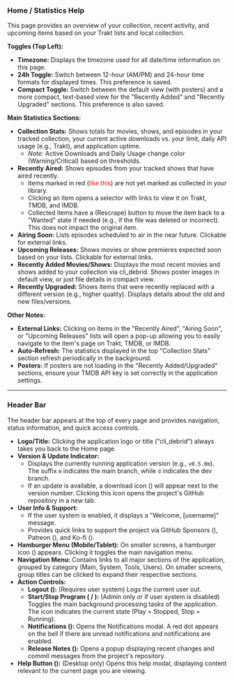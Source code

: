 ### Home / Statistics Help

This page provides an overview of your collection, recent activity, and upcoming items based on your Trakt lists and local collection.

**Toggles (Top Left):**

*   **Timezone:** Displays the timezone used for all date/time information on this page.
*   **24h Toggle:** Switch between 12-hour (AM/PM) and 24-hour time formats for displayed times. This preference is saved.
*   **Compact Toggle:** Switch between the default view (with posters) and a more compact, text-based view for the "Recently Added" and "Recently Upgraded" sections. This preference is also saved.

**Main Statistics Sections:**

*   **Collection Stats:** Shows totals for movies, shows, and episodes in your tracked collection, your current active downloads vs. your limit, daily API usage (e.g., Trakt), and application uptime.
    *   *Note:* Active Downloads and Daily Usage change color (Warning/Critical) based on thresholds.
*   **Recently Aired:** Shows episodes from your tracked shows that have aired recently.
    *   Items marked in red (<font color="red">like this</font>) are not yet marked as collected in your library.
    *   Clicking an item opens a selector with links to view it on Trakt, TMDB, and IMDB.
    *   Collected items have a <i class="fas fa-redo"></i> (Rescrape) button to move the item back to a "Wanted" state if needed (e.g., if the file was deleted or incorrect). This does not impact the original item.
*   **Airing Soon:** Lists episodes scheduled to air in the near future. Clickable for external links.
*   **Upcoming Releases:** Shows movies or show premieres expected soon based on your lists. Clickable for external links.
*   **Recently Added Movies/Shows:** Displays the most recent movies and shows added to your collection via cli_debrid. Shows poster images in default view, or just file details in compact view.
*   **Recently Upgraded:** Shows items that were recently replaced with a different version (e.g., higher quality). Displays details about the old and new files/versions.

**Other Notes:**

*   **External Links:** Clicking on items in the "Recently Aired", "Airing Soon", or "Upcoming Releases" lists will open a pop-up allowing you to easily navigate to the item's page on Trakt, TMDB, or IMDB.
*   **Auto-Refresh:** The statistics displayed in the top "Collection Stats" section refresh periodically in the background.
*   **Posters:** If posters are not loading in the "Recently Added/Upgraded" sections, ensure your TMDB API key is set correctly in the application settings. 

---

### Header Bar

The header bar appears at the top of every page and provides navigation, status information, and quick access controls.

*   **Logo/Title:** Clicking the application logo or title ("cli_debrid") always takes you back to the Home page.
*   **Version & Update Indicator:**
    *   Displays the currently running application version (e.g., `v0.5.0m`). The suffix `m` indicates the main branch, while `d` indicates the dev branch.
    *   If an update is available, a download icon (<i class="fas fa-download"></i>) will appear next to the version number. Clicking this icon opens the project's GitHub repository in a new tab.
*   **User Info & Support:**
    *   If the user system is enabled, it displays a "Welcome, [username]" message.
    *   Provides quick links to support the project via GitHub Sponsors (<i class="fab fa-github"></i>), Patreon (<i class="fab fa-patreon"></i>), and Ko-fi (<i class="fas fa-mug-hot"></i>).
*   **Hamburger Menu (Mobile/Tablet):** On smaller screens, a hamburger icon (<i class="fas fa-bars"></i>) appears. Clicking it toggles the main navigation menu.
*   **Navigation Menu:** Contains links to all major sections of the application, grouped by category (Main, System, Tools, Users). On smaller screens, group titles can be clicked to expand their respective sections.
*   **Action Controls:**
    *   **Logout (<i class="fas fa-sign-out-alt"></i>):** (Requires user system) Logs the current user out.
    *   **Start/Stop Program (<i class="fas fa-play"></i> / <i class="fas fa-stop"></i>):** (Admin only or if user system is disabled) Toggles the main background processing tasks of the application. The icon indicates the current state (Play = Stopped, Stop = Running).
    *   **Notifications (<i class="fas fa-bell"></i>):** Opens the Notifications modal. A red dot appears on the bell if there are unread notifications and notifications are enabled.
    *   **Release Notes (<i class="fas fa-file-alt"></i>):** Opens a popup displaying recent changes and commit messages from the project's repository.
*   **Help Button (<i class="fas fa-question-circle"></i>):** (Desktop only) Opens this help modal, displaying content relevant to the current page you are viewing.